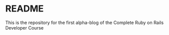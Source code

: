 # README

This is the repository for the first alpha-blog of the Complete Ruby on Rails Developer Course